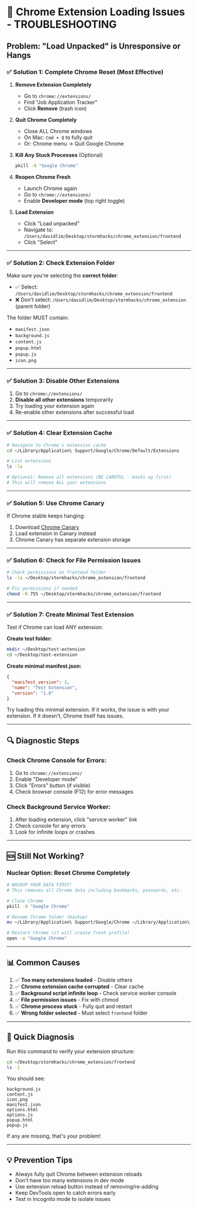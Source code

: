 # 🚨 Chrome Extension Loading Issues - TROUBLESHOOTING

## Problem: "Load Unpacked" is Unresponsive or Hangs

### ✅ **Solution 1: Complete Chrome Reset** (Most Effective)

1. **Remove Extension Completely**
   - Go to `chrome://extensions/`
   - Find "Job Application Tracker"
   - Click **Remove** (trash icon)

2. **Quit Chrome Completely**
   - Close ALL Chrome windows
   - On Mac: `Cmd + Q` to fully quit
   - Or: Chrome menu → Quit Google Chrome

3. **Kill Any Stuck Processes** (Optional)
   ```bash
   pkill -9 "Google Chrome"
   ```

4. **Reopen Chrome Fresh**
   - Launch Chrome again
   - Go to `chrome://extensions/`
   - Enable **Developer mode** (top right toggle)

5. **Load Extension**
   - Click "Load unpacked"
   - Navigate to: `/Users/davidlim/Desktop/stormhacks/chrome_extension/frontend`
   - Click "Select"

---

### ✅ **Solution 2: Check Extension Folder**

Make sure you're selecting the **correct folder**:
- ✅ Select: `/Users/davidlim/Desktop/stormhacks/chrome_extension/frontend`
- ❌ Don't select: `/Users/davidlim/Desktop/stormhacks/chrome_extension` (parent folder)

The folder MUST contain:
- `manifest.json`
- `background.js`
- `content.js`
- `popup.html`
- `popup.js`
- `icon.png`

---

### ✅ **Solution 3: Disable Other Extensions**

1. Go to `chrome://extensions/`
2. **Disable all other extensions** temporarily
3. Try loading your extension again
4. Re-enable other extensions after successful load

---

### ✅ **Solution 4: Clear Extension Cache**

```bash
# Navigate to Chrome's extension cache
cd ~/Library/Application\ Support/Google/Chrome/Default/Extensions

# List extensions
ls -la

# Optional: Remove all extensions (BE CAREFUL - backs up first)
# This will remove ALL your extensions
```

---

### ✅ **Solution 5: Use Chrome Canary**

If Chrome stable keeps hanging:
1. Download [Chrome Canary](https://www.google.com/chrome/canary/)
2. Load extension in Canary instead
3. Chrome Canary has separate extension storage

---

### ✅ **Solution 6: Check for File Permission Issues**

```bash
# Check permissions on frontend folder
ls -la ~/Desktop/stormhacks/chrome_extension/frontend

# Fix permissions if needed
chmod -R 755 ~/Desktop/stormhacks/chrome_extension/frontend
```

---

### ✅ **Solution 7: Create Minimal Test Extension**

Test if Chrome can load ANY extension:

**Create test folder:**
```bash
mkdir ~/Desktop/test-extension
cd ~/Desktop/test-extension
```

**Create minimal manifest.json:**
```json
{
  "manifest_version": 3,
  "name": "Test Extension",
  "version": "1.0"
}
```

Try loading this minimal extension. If it works, the issue is with your extension. If it doesn't, Chrome itself has issues.

---

## 🔍 **Diagnostic Steps**

### Check Chrome Console for Errors:
1. Go to `chrome://extensions/`
2. Enable "Developer mode"
3. Click "Errors" button (if visible)
4. Check browser console (F12) for error messages

### Check Background Service Worker:
1. After loading extension, click "service worker" link
2. Check console for any errors
3. Look for infinite loops or crashes

---

## 🆘 **Still Not Working?**

### Nuclear Option: Reset Chrome Completely
```bash
# BACKUP YOUR DATA FIRST!
# This removes all Chrome data including bookmarks, passwords, etc.

# Close Chrome
pkill -9 "Google Chrome"

# Rename Chrome folder (backup)
mv ~/Library/Application\ Support/Google/Chrome ~/Library/Application\ Support/Google/Chrome.backup

# Restart Chrome (it will create fresh profile)
open -a "Google Chrome"
```

---

## 📊 **Common Causes**

1. ✅ **Too many extensions loaded** - Disable others
2. ✅ **Chrome extension cache corrupted** - Clear cache
3. ✅ **Background script infinite loop** - Check service worker console
4. ✅ **File permission issues** - Fix with chmod
5. ✅ **Chrome process stuck** - Fully quit and restart
6. ✅ **Wrong folder selected** - Must select `frontend` folder

---

## 🎯 **Quick Diagnosis**

Run this command to verify your extension structure:
```bash
cd ~/Desktop/stormhacks/chrome_extension/frontend
ls -1
```

You should see:
```
background.js
content.js
icon.png
manifest.json
options.html
options.js
popup.html
popup.js
```

If any are missing, that's your problem!

---

## 💡 **Prevention Tips**

- Always fully quit Chrome between extension reloads
- Don't have too many extensions in dev mode
- Use extension reload button instead of removing/re-adding
- Keep DevTools open to catch errors early
- Test in Incognito mode to isolate issues

